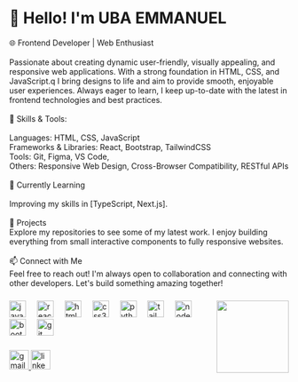 <h1 align="left">👋 Hello! I'm UBA EMMANUEL</h1> <p>🌐 Frontend Developer | Web Enthusiast<br><br>Passionate about creating dynamic user-friendly, visually appealing, and responsive web applications. With a strong foundation in HTML, CSS, and JavaScript.q I bring designs to life and aim to provide smooth, enjoyable user experiences. Always eager to learn, I keep up-to-date with the latest in frontend technologies and best practices.<br><br>🔹 Skills & Tools:<br><br>Languages: HTML, CSS, JavaScript<br>Frameworks & Libraries: React, Bootstrap, TailwindCSS<br>Tools: Git, Figma, VS Code, <br>Others: Responsive Web Design, Cross-Browser Compatibility, RESTful APIs<br><br>🌱 Currently Learning<br><br>Improving my skills in [TypeScript, Next.js].<br><br>🚀 Projects<br>Explore my repositories to see some of my latest work. I enjoy building everything from small interactive components to fully responsive websites.<br><br>📫 Connect with Me<br>Feel free to reach out! I'm always open to collaboration and connecting with other developers. Let's build something amazing together!</p>

###

<img align="right" height="130" src="https://i.giphy.com/media/v1.Y2lkPTc5MGI3NjExYTdhaGdodWYzczV6Z2IxMDhqb3c0cnNldzF0dGk3ZDE0cGF4OHJmMiZlcD12MV9pbnRlcm5hbF9naWZfYnlfaWQmY3Q9Zw/xUPGGDNsLvqsBOhuU0/giphy.gif"  />

###

<div align="left">
  <img src="https://cdn.jsdelivr.net/gh/devicons/devicon/icons/javascript/javascript-original.svg" height="30" alt="javascript logo"  />
  <img width="12" />
  <img src="https://cdn.jsdelivr.net/gh/devicons/devicon/icons/react/react-original.svg" height="30" alt="react logo"  />
  <img width="12" />
  <img src="https://cdn.jsdelivr.net/gh/devicons/devicon/icons/html5/html5-original.svg" height="30" alt="html5 logo"  />
  <img width="12" />
  <img src="https://cdn.jsdelivr.net/gh/devicons/devicon/icons/css3/css3-original.svg" height="30" alt="css3 logo"  />
  <img width="12" />
  <img src="https://cdn.jsdelivr.net/gh/devicons/devicon/icons/python/python-original.svg" height="30" alt="python logo"  />
  <img width="12" />
  <img src="https://cdn.jsdelivr.net/gh/devicons/devicon/icons/tailwindcss/tailwindcss-original-wordmark.svg" height="30" alt="tailwindcss logo"  />
  <img width="12" />
  <img src="https://cdn.jsdelivr.net/gh/devicons/devicon/icons/nodejs/nodejs-original.svg" height="30" alt="nodejs logo"  />
  <img width="12" />
  <img src="https://cdn.jsdelivr.net/gh/devicons/devicon/icons/bootstrap/bootstrap-original.svg" height="30" alt="bootstrap logo"  />
  <img width="12" />
  <img src="https://cdn.jsdelivr.net/gh/devicons/devicon/icons/git/git-original.svg" height="30" alt="git logo"  />
</div>

###

<div align="left">
  <a target="_blank" href="mailto:ubaemmanueltochi@gmail.com">
    <img src="https://img.shields.io/static/v1?message=Gmail&logo=gmail&label=&color=D14836&logoColor=white&labelColor=&style=for-the-badge" height="35" alt="gmail logo"/>
  </a>
  <a  target="_blank" href="https://www.linkedin.com/in/uba-emmanuel-ba2070234/">
    <img src="https://img.shields.io/static/v1?message=LinkedIn&logo=linkedin&label=&color=0077B5&logoColor=white&labelColor=&style=for-the-badge" height="35" alt="linkedin logo"/>
  </a>
  
</div>

###
